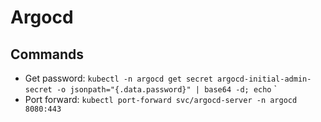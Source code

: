 # Argocd

## Commands

* Get password: `kubectl -n argocd get secret argocd-initial-admin-secret -o jsonpath="{.data.password}" | base64 -d; echo`
`
* Port forward: `kubectl port-forward svc/argocd-server -n argocd 8080:443`
